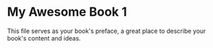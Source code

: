 # My Awesome Book 1

This file serves as your book's preface, a great place to describe your book's content and ideas.
